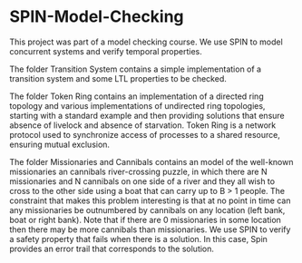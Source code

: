 # SPIN-Model-Checking
This project was part of a model checking course. We use SPIN to model concurrent systems and verify temporal properties.

The folder Transition System contains a simple implementation of a transition system and some LTL properties to be checked.

The folder Token Ring contains an implementation of a directed ring topology and various implementations of undirected ring topologies, starting with a standard example and then providing solutions that ensure absence of livelock and absence of starvation.
Token Ring is a network protocol used to synchronize access of processes to a shared resource, ensuring mutual exclusion.

The folder Missionaries and Cannibals contains an model of the well-known missionaries an cannibals river-crossing puzzle, in which there are N missionaries and N cannibals on one side of a river and they all wish to cross to the other side using a boat that can carry up to B > 1 people. The constraint that makes this problem interesting is that at no point in time can any missionaries be outnumbered by cannibals on any location (left bank, boat or right bank). Note that if there are 0 missionaries in some location then there may be more cannibals than missionaries.
We use SPIN to verify a safety property that fails when there is a solution. In this case, Spin provides an error trail that corresponds to the solution.
